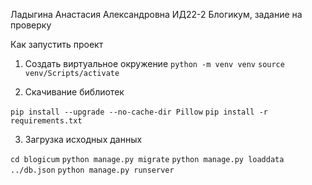 Ладыгина Анастасия Александровна ИД22-2
Блогикум, задание на проверку

Как запустить проект 

1. Создать виртуальное окружение 
`python -m venv venv`
`source venv/Scripts/activate`

2. Скачивание библиотек 

`pip install --upgrade --no-cache-dir Pillow`
`pip install -r requirements.txt`

3. Загрузка исходных данных

`cd blogicum`
`python manage.py migrate`
`python manage.py loaddata ../db.json`
`python manage.py runserver`

